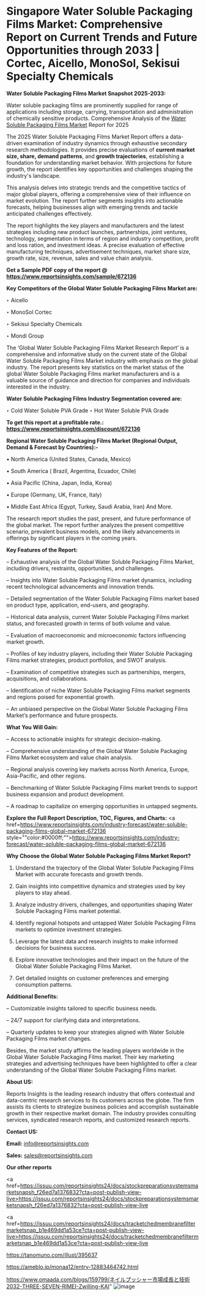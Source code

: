 # Singapore Water Soluble Packaging Films Market: Comprehensive Report on Current Trends and Future Opportunities through 2033 | Cortec, Aicello, MonoSol, Sekisui Specialty Chemicals

<strong>Water Soluble Packaging Films Market Snapshot 2025-2033:</strong>

Water soluble packaging films are prominently supplied for range of applications including storage, carrying, transportation and administration of chemically sensitive products. Comprehensive Analysis of the <a href=https://www.reportsinsights.com/sample/672136>Water Soluble Packaging Films Market</a> Report for 2025

The 2025 Water Soluble Packaging Films Market Report offers a data-driven examination of industry dynamics through exhaustive secondary research methodologies. It provides precise evaluations of <strong>current market size, share, demand patterns</strong>, and <strong>growth trajectories</strong>, establishing a foundation for understanding market behavior. With projections for future growth, the report identifies key opportunities and challenges shaping the industry's landscape.

This analysis delves into strategic trends and the competitive tactics of major global players, offering a comprehensive view of their influence on market evolution. The report further segments insights into actionable forecasts, helping businesses align with emerging trends and tackle anticipated challenges effectively.

The report highlights the key players and manufacturers and the latest strategies including new product launches, partnerships, joint ventures, technology, segmentation in terms of region and industry competition, profit and loss ration, and investment ideas. A precise evaluation of effective manufacturing techniques, advertisement techniques, market share size, growth rate, size, revenue, sales and value chain analysis.

<strong>Get a Sample PDF copy of the report @ <a href=https://www.reportsinsights.com/sample/672136 style=color:#0000ff;>https://www.reportsinsights.com/sample/672136</a></strong>

<strong>Key Competitors of the Global Water Soluble Packaging Films Market are:</strong>

‣ Aicello

‣ MonoSol Cortec

‣ Sekisui Specialty Chemicals

‣ Mondi Group

The ‘Global Water Soluble Packaging Films Market Research Report’ is a comprehensive and informative study on the current state of the Global Water Soluble Packaging Films Market industry with emphasis on the global industry. The report presents key statistics on the market status of the global Water Soluble Packaging Films market manufacturers and is a valuable source of guidance and direction for companies and individuals interested in the industry.

<strong>Water Soluble Packaging Films Industry Segmentation covered are:</strong>

‣ Cold Water Soluble PVA Grade
‣ Hot Water Soluble PVA Grade

<strong>To get this report at a profitable rate.: <a href=https://www.reportsinsights.com/discount/672136 style=color:#0000ff;>https://www.reportsinsights.com/discount/672136</a></strong>

<strong>Regional Water Soluble Packaging Films Market (Regional Output, Demand &amp; Forecast by Countries):-</strong>

• North America (United States, Canada, Mexico)

• South America ( Brazil, Argentina, Ecuador, Chile)

• Asia Pacific (China, Japan, India, Korea)

• Europe (Germany, UK, France, Italy)

• Middle East Africa (Egypt, Turkey, Saudi Arabia, Iran) And More.

The research report studies the past, present, and future performance of the global market. The report further analyzes the present competitive scenario, prevalent business models, and the likely advancements in offerings by significant players in the coming years.

<strong>Key Features of the Report:</strong>

– Exhaustive analysis of the Global Water Soluble Packaging Films Market, including drivers, restraints, opportunities, and challenges.

– Insights into Water Soluble Packaging Films market dynamics, including recent technological advancements and innovation trends.

– Detailed segmentation of the Water Soluble Packaging Films market based on product type, application, end-users, and geography.

– Historical data analysis, current Water Soluble Packaging Films market status, and forecasted growth in terms of both volume and value.

– Evaluation of macroeconomic and microeconomic factors influencing market growth.

– Profiles of key industry players, including their Water Soluble Packaging Films market strategies, product portfolios, and SWOT analysis.

– Examination of competitive strategies such as partnerships, mergers, acquisitions, and collaborations.

– Identification of niche Water Soluble Packaging Films market segments and regions poised for exponential growth.

– An unbiased perspective on the Global Water Soluble Packaging Films Market’s performance and future prospects.

<strong>What You Will Gain:</strong>

– Access to actionable insights for strategic decision-making.

– Comprehensive understanding of the Global Water Soluble Packaging Films Market ecosystem and value chain analysis.

– Regional analysis covering key markets across North America, Europe, Asia-Pacific, and other regions.

– Benchmarking of Water Soluble Packaging Films market trends to support business expansion and product development.

– A roadmap to capitalize on emerging opportunities in untapped segments.

<strong>Explore the Full Report Description, TOC, Figures, and Charts:</strong>
<a href=https://www.reportsinsights.com/industry-forecast/water-soluble-packaging-films-global-market-672136 style=""color:#0000ff;"">https://www.reportsinsights.com/industry-forecast/water-soluble-packaging-films-global-market-672136</a>

<strong>Why Choose the Global Water Soluble Packaging Films Market Report?</strong>

1. Understand the trajectory of the Global Water Soluble Packaging Films Market with accurate forecasts and growth trends.

2. Gain insights into competitive dynamics and strategies used by key players to stay ahead.

3. Analyze industry drivers, challenges, and opportunities shaping Water Soluble Packaging Films market potential.

4. Identify regional hotspots and untapped Water Soluble Packaging Films markets to optimize investment strategies.

5. Leverage the latest data and research insights to make informed decisions for business success.

6. Explore innovative technologies and their impact on the future of the Global Water Soluble Packaging Films Market.

7. Get detailed insights on customer preferences and emerging consumption patterns.

<strong>Additional Benefits:</strong>

– Customizable insights tailored to specific business needs.

– 24/7 support for clarifying data and interpretations.

– Quarterly updates to keep your strategies aligned with Water Soluble Packaging Films market changes.

Besides, the market study affirms the leading players worldwide in the Global Water Soluble Packaging Films market. Their key marketing strategies and advertising techniques have been highlighted to offer a clear understanding of the Global Water Soluble Packaging Films market.

<strong><strong>About US</strong>:</strong>

Reports Insights is the leading research industry that offers contextual and data-centric research services to its customers across the globe. The firm assists its clients to strategize business policies and accomplish sustainable growth in their respective market domain. The industry provides consulting services, syndicated research reports, and customized research reports.

<strong>Contact US:</strong>

<p class=><b>Email:</b> <a href=mailto:info@reportsinsights.com>info@reportsinsights.com</a></p>
<p class=><b>Sales:</b> <a href=mailto:sales@reportsinsights.com>sales@reportsinsights.com</a></p>

<strong>Our other reports</strong>

<a href=https://issuu.com/reportsinsights24/docs/stockpreparationsystemsmarketsnapsh_f26ed7a1376832?cta=post-publish-view-live>https://issuu.com/reportsinsights24/docs/stockpreparationsystemsmarketsnapsh_f26ed7a1376832?cta=post-publish-view-live</a>

<a href=https://issuu.com/reportsinsights24/docs/tracketchedmembranefiltermarketsnap_b1e469dd1a53ce?cta=post-publish-view-live>https://issuu.com/reportsinsights24/docs/tracketchedmembranefiltermarketsnap_b1e469dd1a53ce?cta=post-publish-view-live</a>

<a href=https://tanomuno.com/illust/395637>https://tanomuno.com/illust/395637</a>

<a href=https://ameblo.jp/monaa12/entry-12883464742.html>https://ameblo.jp/monaa12/entry-12883464742.html</a>

<a href=https://www.omaada.com/blogs/159799/ネイルプッシャー市場成長と技術2032-THREE-SEVEN-RIMEI-Zwilling-KAI>https://www.omaada.com/blogs/159799/ネイルプッシャー市場成長と技術2032-THREE-SEVEN-RIMEI-Zwilling-KAI</a>"
![image](https://github.com/user-attachments/assets/5c894b8b-3a7e-4065-bb5b-9593374a0b64)

